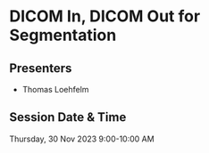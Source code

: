 # DICOM In, DICOM Out for Segmentation

## Presenters
- Thomas Loehfelm

## Session Date & Time
Thursday, 30 Nov 2023
9:00-10:00 AM
